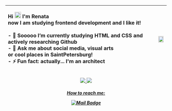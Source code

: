 

|<p align="left"><b>Hi </b><img src="https://raw.githubusercontent.com/MartinHeinz/MartinHeinz/master/wave.gif" width="20px"> I'm Renata </br>now I am studying frontend development and I like it! </br></br>- 🔭 Sooooo I’m currently studying <b>HTML and CSS</b> and actively researching Github </br> - 💬 Ask me about <b> social media, visual arts </br> or cool places in SaintPetersburg! </b> </br>- ⚡ Fun fact: <b>actually... I'm an architect</b></p>|<img src="https://ie.wampi.ru/2023/02/19/ec2af1f5-8517-4923-9c98-ce3150d551f2.jpg" width=90% height=100%>|
|-----:|---------------|

<p align="center">
  <a href = ""><img src ="https://img.shields.io/badge/HTML5-E34F26?style=for-the-badge&logo=html5&logoColor=white">
  <a href = ""><img src ="https://img.shields.io/badge/C%2B%2B-00599C?style=for-the-badge&logo=c%2B%2B&logoColor=white">
</p>
<h5 align="center">How to reach me: </p>

[![Mail Badge](https://img.shields.io/badge/-Email-c0392b?style=flat&labelColor=c0392b&logo=gmail&logoColor=white)](mailto:remirowa@gmail.com)
